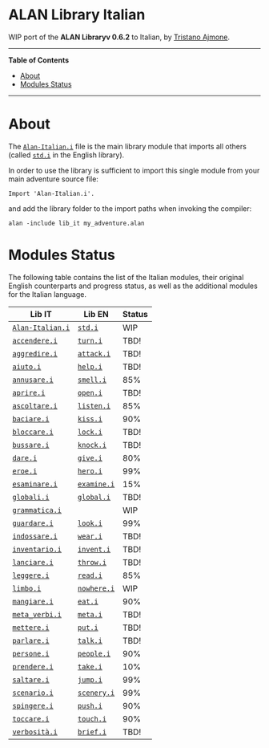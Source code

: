 # ALAN Library Italian

WIP port of the __ALAN Libraryv 0.6.2__ to Italian, by [Tristano Ajmone].


-----

**Table of Contents**

<!-- MarkdownTOC autolink="true" bracket="round" autoanchor="false" lowercase="only_ascii" uri_encoding="true" levels="1,2,3" -->

- [About](#about)
- [Modules Status](#modules-status)

<!-- /MarkdownTOC -->

-----

# About

The [`Alan-Italian.i`][Alan-Italian.i] file is the main library module that imports all others (called [`std.i`][std.i] in the English library).

In order to use the library is sufficient to import this single module from your main adventure source file:

```alan
Import 'Alan-Italian.i'.
```

and add the library folder to the import paths when invoking the compiler:

```batch
alan -include lib_it my_adventure.alan
```

# Modules Status

The following table contains the list of the Italian modules, their original English counterparts and progress status, as well as the additional modules for the Italian language.

|               Lib IT               |          Lib EN          | Status |
|------------------------------------|--------------------------|--------|
| [`Alan-Italian.i`][Alan-Italian.i] | [`std.i`][std.i]         | WIP    |
| [`accendere.i`][accendere.i]       | [`turn.i`][turn.i]       | TBD!   |
| [`aggredire.i`][aggredire.i]       | [`attack.i`][attack.i]   | TBD!   |
| [`aiuto.i`][aiuto.i]               | [`help.i`][help.i]       | TBD!   |
| [`annusare.i`][annusare.i]         | [`smell.i`][smell.i]     | 85%    |
| [`aprire.i`][aprire.i]             | [`open.i`][open.i]       | TBD!   |
| [`ascoltare.i`][ascoltare.i]       | [`listen.i`][listen.i]   | 85%    |
| [`baciare.i`][baciare.i]           | [`kiss.i`][kiss.i]       | 90%    |
| [`bloccare.i`][bloccare.i]         | [`lock.i`][lock.i]       | TBD!   |
| [`bussare.i`][bussare.i]           | [`knock.i`][knock.i]     | TBD!   |
| [`dare.i`][dare.i]                 | [`give.i`][give.i]       | 80%    |
| [`eroe.i`][eroe.i]                 | [`hero.i`][hero.i]       | 99%    |
| [`esaminare.i`][esaminare.i]       | [`examine.i`][examine.i] | 15%    |
| [`globali.i`][globali.i]           | [`global.i`][global.i]   | TBD!   |
| [`grammatica.i`][grammatica.i]     |                          | WIP    |
| [`guardare.i`][guardare.i]         | [`look.i`][look.i]       | 99%    |
| [`indossare.i`][indossare.i]       | [`wear.i`][wear.i]       | TBD!   |
| [`inventario.i`][inventario.i]     | [`invent.i`][invent.i]   | TBD!   |
| [`lanciare.i`][lanciare.i]         | [`throw.i`][throw.i]     | TBD!   |
| [`leggere.i`][leggere.i]           | [`read.i`][read.i]       | 85%    |
| [`limbo.i`][limbo.i]               | [`nowhere.i`][nowhere.i] | WIP    |
| [`mangiare.i`][mangiare.i]         | [`eat.i`][eat.i]         | 90%    |
| [`meta_verbi.i`][meta_verbi.i]     | [`meta.i`][meta.i]       | TBD!   |
| [`mettere.i`][mettere.i]           | [`put.i`][put.i]         | TBD!   |
| [`parlare.i`][parlare.i]           | [`talk.i`][talk.i]       | TBD!   |
| [`persone.i`][persone.i]           | [`people.i`][people.i]   | 90%    |
| [`prendere.i`][prendere.i]         | [`take.i`][take.i]       | 10%    |
| [`saltare.i`][saltare.i]           | [`jump.i`][jump.i]       | 99%    |
| [`scenario.i`][scenario.i]         | [`scenery.i`][scenery.i] | 99%    |
| [`spingere.i`][spingere.i]         | [`push.i`][push.i]       | 90%    |
| [`toccare.i`][toccare.i]           | [`touch.i`][touch.i]     | 90%    |
| [`verbosità.i`][verbosità.i]       | [`brief.i`][brief.i]     | TBD!   |


<!-----------------------------------------------------------------------------
                               REFERENCE LINKS
------------------------------------------------------------------------------>

<!-- Lib IT modules -->

[Alan-Italian.i]: ./Alan-Italian.i "View source module"
[accendere.i]: ./accendere.i "View source module"
[aggredire.i]: ./aggredire.i "View source module"
[aiuto.i]: ./aiuto.i "View source module"
[annusare.i]: ./annusare.i "View source module"
[aprire.i]: ./aprire.i "View source module"
[ascoltare.i]: ./ascoltare.i "View source module"
[baciare.i]: ./baciare.i "View source module"
[bloccare.i]: ./bloccare.i "View source module"
[bussare.i]: ./bussare.i "View source module"
[dare.i]: ./dare.i "View source module"
[eroe.i]: ./eroe.i "View source module"
[esaminare.i]: ./esaminare.i "View source module"
[globali.i]: ./globali.i "View source module"
[grammatica.i]: ./grammatica.i "View source module"
[guardare.i]: ./guardare.i "View source module"
[indossare.i]: ./indossare.i "View source module"
[inventario.i]: ./inventario.i "View source module"
[lanciare.i]: ./lanciare.i "View source module"
[leggere.i]: ./leggere.i "View source module"
[limbo.i]: ./limbo.i "View source module"
[mangiare.i]: ./mangiare.i "View source module"
[meta_verbi.i]: ./meta_verbi.i "View source module"
[mettere.i]: ./mettere.i "View source module"
[parlare.i]: ./parlare.i "View source module"
[persone.i]: ./persone.i "View source module"
[prendere.i]: ./prendere.i "View source module"
[saltare.i]: ./saltare.i "View source module"
[scenario.i]: ./scenario.i "View source module"
[spingere.i]: ./spingere.i "View source module"
[toccare.i]: ./toccare.i "View source module"
[verbosità.i]: ./verbosità.i "View source module"

<!-- Lib EN modules -->

[attack.i]: ../../alan_en/lib_en/attack.i "View original source module"
[brief.i]: ../../alan_en/lib_en/brief.i "View original source module"
[eat.i]: ../../alan_en/lib_en/eat.i "View original source module"
[examine.i]: ../../alan_en/lib_en/examine.i "View original source module"
[give.i]: ../../alan_en/lib_en/give.i "View original source module"
[global.i]: ../../alan_en/lib_en/global.i "View original source module"
[help.i]: ../../alan_en/lib_en/help.i "View original source module"
[hero.i]: ../../alan_en/lib_en/hero.i "View original source module"
[invent.i]: ../../alan_en/lib_en/invent.i "View original source module"
[jump.i]: ../../alan_en/lib_en/jump.i "View original source module"
[kiss.i]: ../../alan_en/lib_en/kiss.i "View original source module"
[knock.i]: ../../alan_en/lib_en/knock.i "View original source module"
[listen.i]: ../../alan_en/lib_en/listen.i "View original source module"
[lock.i]: ../../alan_en/lib_en/lock.i "View original source module"
[look.i]: ../../alan_en/lib_en/look.i "View original source module"
[meta.i]: ../../alan_en/lib_en/meta.i "View original source module"
[nowhere.i]: ../../alan_en/lib_en/nowhere.i "View original source module"
[open.i]: ../../alan_en/lib_en/open.i "View original source module"
[people.i]: ../../alan_en/lib_en/people.i "View original source module"
[push.i]: ../../alan_en/lib_en/push.i "View original source module"
[put.i]: ../../alan_en/lib_en/put.i "View original source module"
[read.i]: ../../alan_en/lib_en/read.i "View original source module"
[scenery.i]: ../../alan_en/lib_en/scenery.i "View original source module"
[smell.i]: ../../alan_en/lib_en/smell.i "View original source module"
[std.i]: ../../alan_en/lib_en/std.i "View original source module"
[take.i]: ../../alan_en/lib_en/take.i "View original source module"
[talk.i]: ../../alan_en/lib_en/talk.i "View original source module"
[throw.i]: ../../alan_en/lib_en/throw.i "View original source module"
[touch.i]: ../../alan_en/lib_en/touch.i "View original source module"
[turn.i]: ../../alan_en/lib_en/turn.i "View original source module"
[wear.i]: ../../alan_en/lib_en/wear.i "View original source module"

<!-- people and organizations -->

[Tristano Ajmone]: https://github.com/tajmone "View Tristano Ajmone's GitHub profile"

<!-- EOF -->
